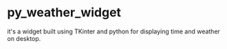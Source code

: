 # py_weather_widget
it's a widget built using TKinter and python for displaying time and weather on desktop.
